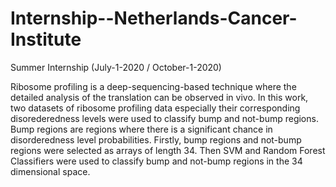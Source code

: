# Internship--Netherlands-Cancer-Institute
Summer Internship (July-1-2020 / October-1-2020)

Ribosome profiling is a deep-sequencing-based technique where the detailed analysis 
of the translation can be observed in vivo. In this work, two datasets of ribosome profiling data
especially their corresponding disorederedness levels were used to classify bump and not-bump regions. 
Bump regions are regions where there is a significant chance in disorderedness level probabilities. 
Firstly, bump regions and not-bump regions were selected as arrays of length 34. Then SVM and Random Forest Classifiers 
were used to classify bump and not-bump regions in the 34 dimensional space. 
